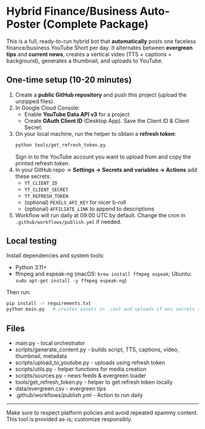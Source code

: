 # Hybrid Finance/Business Auto-Poster (Complete Package)

This is a full, ready-to-run hybrid bot that **automatically** posts one faceless finance/business YouTube Short per day.
It alternates between **evergreen tips** and **current news**, creates a vertical video (TTS + captions + background), generates a thumbnail, and uploads to YouTube.

## One-time setup (10-20 minutes)
1. Create a **public GitHub repository** and push this project (upload the unzipped files).
2. In Google Cloud Console:
   - Enable **YouTube Data API v3** for a project.
   - Create **OAuth Client ID** (Desktop App). Save the Client ID & Client Secret.
3. On your local machine, run the helper to obtain a **refresh token**:
   ```bash
   python tools/get_refresh_token.py
   ```
   Sign in to the YouTube account you want to upload from and copy the printed refresh token.
4. In your GitHub repo → **Settings → Secrets and variables → Actions** add these secrets:
   - `YT_CLIENT_ID`
   - `YT_CLIENT_SECRET`
   - `YT_REFRESH_TOKEN`
   - (optional) `PEXELS_API_KEY` for nicer b-roll
   - (optional) `AFFILIATE_LINK` to append to descriptions
5. Workflow will run daily at 09:00 UTC by default. Change the cron in `.github/workflows/publish.yml` if needed.

## Local testing
Install dependencies and system tools:
- Python 3.11+
- ffmpeg and espeak-ng (macOS: `brew install ffmpeg espeak`; Ubuntu: `sudo apt-get install -y ffmpeg espeak-ng`)

Then run:
```bash
pip install -r requirements.txt
python main.py   # creates assets in ./out and uploads if env secrets set
```

## Files
- main.py - local orchestrator
- scripts/generate_content.py - builds script, TTS, captions, video, thumbnail, metadata
- scripts/upload_to_youtube.py - uploads using refresh token
- scripts/utils.py - helper functions for media creation
- scripts/sources.py - news feeds & evergreen loader
- tools/get_refresh_token.py - helper to get refresh token locally
- data/evergreen.csv - evergreen tips
- .github/workflows/publish.yml - Action to run daily

---
Make sure to respect platform policies and avoid repeated spammy content. This tool is provided as-is; customize responsibly.
